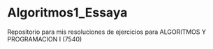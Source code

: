 # Algoritmos1_Essaya
Repositorio para mis resoluciones de ejercicios para ALGORITMOS Y PROGRAMACION I (7540)
